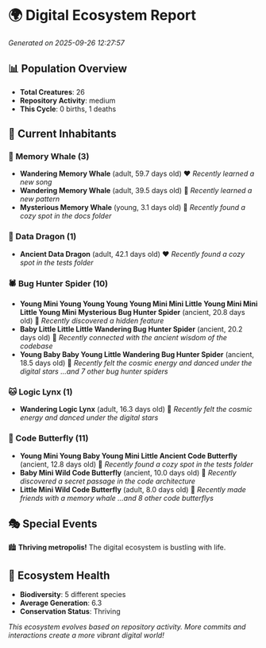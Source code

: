# 🌍 Digital Ecosystem Report
*Generated on 2025-09-26 12:27:57*

## 📊 Population Overview
- **Total Creatures**: 26
- **Repository Activity**: medium
- **This Cycle**: 0 births, 1 deaths

## 👥 Current Inhabitants

### 🐋 Memory Whale (3)
- **Wandering Memory Whale** (adult, 59.7 days old) ❤️
  *Recently learned a new song*
- **Wandering Memory Whale** (adult, 39.5 days old) 💛
  *Recently learned a new pattern*
- **Mysterious Memory Whale** (young, 3.1 days old) 💚
  *Recently found a cozy spot in the docs folder*

### 🐉 Data Dragon (1)
- **Ancient Data Dragon** (adult, 42.1 days old) ❤️
  *Recently found a cozy spot in the tests folder*

### 🕷️ Bug Hunter Spider (10)
- **Young Mini Young Young Young Young Mini Mini Little Young Mini Mini Little Young Mini Mysterious Bug Hunter Spider** (ancient, 20.8 days old) 💛
  *Recently discovered a hidden feature*
- **Baby Little Little Little Wandering Bug Hunter Spider** (ancient, 20.2 days old) 💛
  *Recently connected with the ancient wisdom of the codebase*
- **Young Baby Baby Young Little Wandering Bug Hunter Spider** (ancient, 18.5 days old) 💛
  *Recently felt the cosmic energy and danced under the digital stars*
  *...and 7 other bug hunter spiders*

### 🐱 Logic Lynx (1)
- **Wandering Logic Lynx** (adult, 16.3 days old) 💚
  *Recently felt the cosmic energy and danced under the digital stars*

### 🦋 Code Butterfly (11)
- **Young Mini Young Baby Young Mini Little Ancient Code Butterfly** (ancient, 12.8 days old) 💛
  *Recently found a cozy spot in the tests folder*
- **Baby Mini Wild Code Butterfly** (ancient, 10.0 days old) 💛
  *Recently discovered a secret passage in the code architecture*
- **Little Mini Wild Code Butterfly** (adult, 8.0 days old) 💛
  *Recently made friends with a memory whale*
  *...and 8 other code butterflys*

## 🎭 Special Events

🏙️ **Thriving metropolis!** The digital ecosystem is bustling with life.

## 🔬 Ecosystem Health
- **Biodiversity**: 5 different species
- **Average Generation**: 6.3
- **Conservation Status**: Thriving

*This ecosystem evolves based on repository activity. More commits and interactions create a more vibrant digital world!*